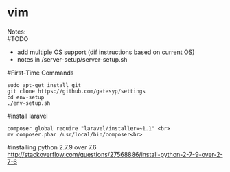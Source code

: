 # vim
Notes:
<br>
#TODO
- add multiple OS support (dif instructions based on current OS)
- notes in /server-setup/server-setup.sh

#First-Time Commands
```
sudo apt-get install git
git clone https://github.com/gatesyp/settings
cd env-setup
./env-setup.sh

```

#install laravel
```
composer global require "laravel/installer=~1.1" <br> 
mv composer.phar /usr/local/bin/composer<br>
```

#installing python 2.7.9 over 7.6
http://stackoverflow.com/questions/27568886/install-python-2-7-9-over-2-7-6

